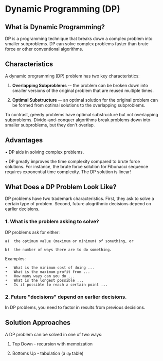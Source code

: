 # __Dynamic Programming (DP)__

## What is Dynamic Programming?

DP is a programming technique that breaks down a complex problem into smaller subproblems.  DP can solve complex problems faster than brute force or other conventional algorithms.

## __Characteristics__

A dynamic programming (DP) problem has two key characteristics:

1.  __Overlapping Subproblems__ -- the problem can be broken down into smaller versions of the original problem that are reused multiple times.

2.  __Optimal Substructure__ -- an optimal solution for the original problem can be formed from optimal solutions to the overlapping subproblems.

To contrast, greedy problems have optimal substructure but not overlapping subproblems.  Divide-and-conquer algorithms break problems down into smaller subproblems, but they don't overlap.

## __Advantages__

•  DP aids in solving complex problems.

•  DP greatly improves the time complexity compared to brute force solutions.  For instance, the brute force solution for Fibonacci sequence requires exponential time complexity.  The DP solution is linear!

## __What Does a DP Problem Look Like?__

DP problems have two trademark characteristics.  First, they ask to solve a certain type of problem.  Second, future alogrithmic decisions depend on earlier decisions.

### 1.  What is the problem asking to solve?

DP problems ask for either:

    a)  the optimum value (maximum or minimum) of something, or     
        
    b)  the number of ways there are to do something.   

Examples:

    •   What is the minimum cost of doing ...       
    •   What is the maximum profit from ... 
    •   How many ways can you do ...    
    •   What is the longest possible ...    
    •   Is it possible to reach a certain point ... 


### 2.  Future "decisions" depend on earlier decisions.

In DP problems, you need to factor in results from previous decisions.

## __Solution Approaches__

A DP problem can be solved in one of two ways:

1. Top Down - recursion with memoization

2. Bottoms Up - tabulation (a `dp` table)


